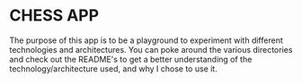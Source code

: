 # CHESS APP

The purpose of this app is to be a playground to experiment with different technologies and architectures. You can poke around the various directories and check out the README's to get a better understanding of the technology/architecture used, and why I chose to use it.
